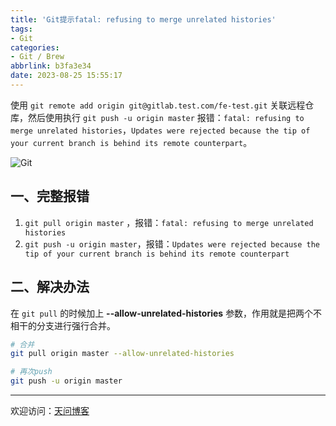 ```yaml
---
title: 'Git提示fatal: refusing to merge unrelated histories'
tags:
- Git
categories:
- Git / Brew
abbrlink: b3fa3e34
date: 2023-08-25 15:55:17
---
```


使用 `git remote add origin git@gitlab.test.com/fe-test.git` 关联远程仓库，然后使用执行 `git push -u origin master` 报错：`fatal: refusing to merge unrelated histories`，`Updates were rejected because the tip of your current branch is behind its remote counterpart`。

![Git](https://tiven.cn/static/img/img-git-02-XHQJvbbdWZHA4Zj-cugng.jpg)

[//]: # (<!-- more -->)

## 一、完整报错

1. `git pull origin master` ，报错：`fatal: refusing to merge unrelated histories`
2. `git push -u origin master`，报错：`Updates were rejected because the tip of your current branch is behind its remote counterpart`

## 二、解决办法

在 `git pull` 的时候加上 **--allow-unrelated-histories** 参数，作用就是把两个不相干的分支进行强行合并。

```bash
# 合并
git pull origin master --allow-unrelated-histories

# 再次push
git push -u origin master
```

---

欢迎访问：[天问博客](https://tiven.cn/p/b3fa3e34/ "天问博客-专注于大前端技术")

